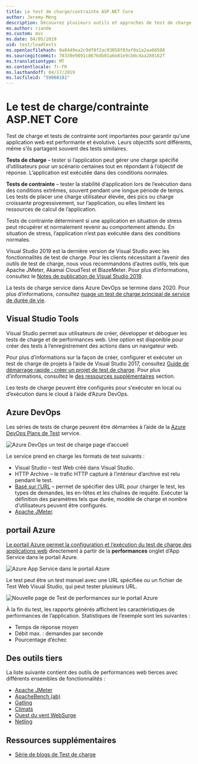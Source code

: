 ```yaml
---
title: Le test de charge/contrainte ASP.NET Core
author: Jeremy-Meng
description: Découvrez plusieurs outils et approches de test de charge et de stress d’applications ASP.NET Core.
ms.author: riande
ms.custom: mvc
ms.date: 04/05/2019
uid: test/loadtests
ms.openlocfilehash: 0a8449ea2c9df0f2ac93058f03af0a1a2aa66508
ms.sourcegitcommit: 78339e9891c8676db01a6e81e9cb0cdaa280162f
ms.translationtype: MT
ms.contentlocale: fr-FR
ms.lasthandoff: 04/17/2019
ms.locfileid: "59068181"
---
```

# <a name="aspnet-core-loadstress-testing"></a>Le test de charge/contrainte ASP.NET Core

Test de charge et tests de contrainte sont importantes pour garantir qu'une application web est performante et évolutive. Leurs objectifs sont différents, même s’ils partagent souvent des tests similaires.

**Tests de charge** &ndash; tester si l’application peut gérer une charge spécifié d’utilisateurs pour un scénario certaines tout en répondant à l’objectif de réponse. L’application est exécutée dans des conditions normales.

**Tests de contrainte** &ndash; tester la stabilité d’application lors de l’exécution dans des conditions extrêmes, souvent pendant une longue période de temps. Les tests de placer une charge utilisateur élevée, des pics ou charge croissante progressivement, sur l’application, ou elles limitent les ressources de calcul de l’application.

Tests de contrainte déterminent si une application en situation de stress peut récupérer et normalement revenir au comportement attendu. En situation de stress, l’application n’est pas exécutée dans des conditions normales.

Visual Studio 2019 est la dernière version de Visual Studio avec les fonctionnalités de test de charge. Pour les clients nécessitant à l’avenir des outils de test de charge, nous vous recommandons d’autres outils, tels que Apache JMeter, Akamai CloudTest et BlazeMeter. Pour plus d’informations, consultez le [Notes de publication de Visual Studio 2019](/visualstudio/releases/2019/release-notes#test-tools).

La tests de charge service dans Azure DevOps se termine dans 2020. Pour plus d’informations, consultez [nuage un test de charge principal de service de durée de vie](https://devblogs.microsoft.com/devops/cloud-based-load-testing-service-eol/).

## <a name="visual-studio-tools"></a>Visual Studio Tools

Visual Studio permet aux utilisateurs de créer, développer et déboguer les tests de charge et de performances web. Une option est disponible pour créer des tests à l’enregistrement des actions dans un navigateur web.

Pour plus d’informations sur la façon de créer, configurer et exécuter un test de charge de projets à l’aide de Visual Studio 2017, consultez [Guide de démarrage rapide : créer un projet de test de charge](/visualstudio/test/quickstart-create-a-load-test-project?view=vs-2017). Pour plus d’informations, consultez le [des ressources supplémentaires](#additional-resources) section.

Les tests de charge peuvent être configurés pour s’exécuter en local ou d’exécution dans le cloud à l’aide d’Azure DevOps.

## <a name="azure-devops"></a>Azure DevOps

Les séries de tests de charge peuvent être démarrées à l’aide de la [Azure DevOps Plans de Test](/azure/devops/test/load-test/index?view=vsts) service.

![Azure DevOps un test de charge page d’accueil](./load-tests/_static/azure-devops-load-test.png)

Le service prend en charge les formats de test suivants :

* Visual Studio &ndash; test Web créé dans Visual Studio.
* HTTP Archive &ndash; le trafic HTTP capturé à l’intérieur d’archive est relu pendant le test.
* [Basé sur l’URL](/azure/devops/test/load-test/get-started-simple-cloud-load-test?view=vsts) &ndash; permet de spécifier des URL pour charger le test, les types de demandes, les en-têtes et les chaînes de requête. Exécuter la définition des paramètres tels que durée, modèle de charge et nombre d’utilisateurs peuvent être configurés.
* [Apache JMeter](https://jmeter.apache.org/).

## <a name="azure-portal"></a>portail Azure

[Le portail Azure permet la configuration et l’exécution du test de charge des applications web](/azure/devops/test/load-test/app-service-web-app-performance-test?view=vsts) directement à partir de la **performances** onglet d’App Service dans le portail Azure.

![Azure App Service dans le portail Azure](./load-tests/_static/azure-appservice-perf-test.png)

Le test peut être un test manuel avec une URL spécifiée ou un fichier de Test Web Visual Studio, qui peut tester plusieurs URL.

![Nouvelle page de Test de performances sur le portail Azure](./load-tests/_static/azure-appservice-perf-test-config.png)

À la fin du test, les rapports générés affichent les caractéristiques de performances de l’application. Statistiques de l’exemple sont les suivantes :

* Temps de réponse moyen
* Débit max. : demandes par seconde
* Pourcentage d’échec

## <a name="third-party-tools"></a>Des outils tiers

La liste suivante contient des outils de performances web tierces avec différents ensembles de fonctionnalités :

* [Apache JMeter](https://jmeter.apache.org/)
* [ApacheBench (ab)](https://httpd.apache.org/docs/2.4/programs/ab.html)
* [Gatling](https://gatling.io/)
* [Climats](https://locust.io/)
* [Ouest du vent WebSurge](http://websurge.west-wind.com/)
* [Netling](https://github.com/hallatore/Netling)

## <a name="additional-resources"></a>Ressources supplémentaires

* [Série de blogs de Test de charge](https://blogs.msdn.microsoft.com/charles_sterling/2015/06/01/load-test-series-part-i-creating-web-performance-tests-for-a-load-test/)
